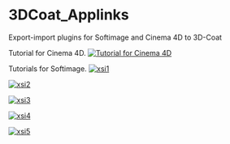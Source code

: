 # 3DCoat_Applinks
Export-import plugins for Softimage and Cinema 4D to 3D-Coat

Tutorial for Cinema 4D.
[![Tutorial for Cinema 4D](https://cloud.githubusercontent.com/assets/7456778/22568324/760d89b8-e9a4-11e6-82d4-f3c4ec469683.jpg)](https://vimeo.com/19510449)


Tutorials for Softimage.
[![xsi1](https://cloud.githubusercontent.com/assets/7456778/22568701/e3184dee-e9a5-11e6-80b5-ce2d9b8b01da.jpg)](https://vimeo.com/16454501)

[![xsi2](https://cloud.githubusercontent.com/assets/7456778/22568725/f5b78fe6-e9a5-11e6-9a3e-0deef899259a.jpg)](vimeo.com/16521109)

[![xsi3](https://cloud.githubusercontent.com/assets/7456778/22568741/053a4486-e9a6-11e6-8661-0c3f92989b1d.jpg)](https://vimeo.com/16561169)

[![xsi4](https://cloud.githubusercontent.com/assets/7456778/22568834/4f5efb60-e9a6-11e6-8b06-e684b81644d1.jpg)](https://vimeo.com/31294328)

[![xsi5](https://cloud.githubusercontent.com/assets/7456778/22568848/56a12a4c-e9a6-11e6-9e43-df3c74f4dc18.jpg)](https://vimeo.com/73678998)
